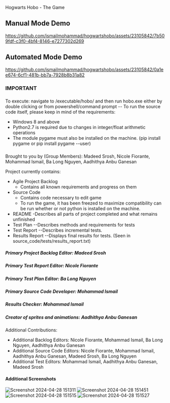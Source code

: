 Hogwarts Hobo - The Game

## Manual Mode Demo

https://github.com/ismailmohammad/hogwartshobo/assets/23105842/7b509fdf-c3f0-4bf4-8146-e7277302d269

## Automated Mode Demo

https://github.com/ismailmohammad/hogwartshobo/assets/23105842/0a1ee674-6cf1-481b-bb7a-7928b8b31a82


### IMPORTANT ###
###
To execute: navigate to /executable/hobo/ and then run hobo.exe either by double clicking or from powershell/command prompt
-- To run the source code itself, please keep in mind of the requirements:
  - Windows 8 and above
  - Python2.7 is required due to changes in integer/float arithmetic operations
  - The module pygame must also be installed on the machine. (pip install pygame or pip install pygame --user)
###

Brought to you by (Group Members): Madeed Srosh, Nicole Fiorante, Mohammad Ismail, Ba Long Nguyen, Aadhithya Anbu Ganesan

Project currently contains:
  - Agile Project Backlog
      - Contains all known requirements and progress on them
  - Source Code
      - Contains code necessary to edit game
      - To run the game, it has been freezed to maximize compatibility
      can be run whether or not python is installed on the machine. 
  - README
     -Describes all parts of project completed and what remains unfinished
  - Test Plan
      --Describes methods and requirements for tests
  - Test Report
      --Describes incremental tests.
  - Results Report
      --Displays final results for tests. (Seen in source_code/tests/results_report.txt)

##### Primary Project Backlog Editor: Madeed Srosh
##### Primary Test Report Editor: Nicole Fiorante
##### Primary Test Plan Editor: Ba Long Nguyen
##### Primary Source Code Developer: Mohammad Ismail
##### Results Checker: Mohammad Ismail
##### Creator of sprites and animations: Aadhithya Anbu Ganesan

Additional Contributions:
- Additional Backlog Editors: Nicole Fiorante, Mohammad Ismail, Ba Long Nguyen, Aadhithya Anbu Ganesan
- Additional Source Code Editors: Nicole Fiorante, Mohammad Ismail, Aadhithya Anbu Ganesan, Madeed Srosh, Ba Long Nguyen
- Additional Test Editors: Mohammad Ismail, Aadhithya Anbu Ganesan, Madeed Srosh


#### Additional Screenshots
![Screenshot 2024-04-28 151311](https://github.com/ismailmohammad/hogwartshobo/assets/23105842/3fe64384-1112-4157-a20e-4645f3da9953)
![Screenshot 2024-04-28 151451](https://github.com/ismailmohammad/hogwartshobo/assets/23105842/a111387b-0abf-4c9a-b311-bb5f22b468e6)
![Screenshot 2024-04-28 151515](https://github.com/ismailmohammad/hogwartshobo/assets/23105842/b66b3b8e-5657-4bb7-ac1c-a35451e5ed56)
![Screenshot 2024-04-28 151527](https://github.com/ismailmohammad/hogwartshobo/assets/23105842/48a7fe8a-ba12-4c44-a447-f2b2518dadbf)




